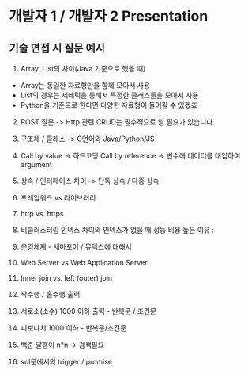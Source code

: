 # 개발자 1 / 개발자 2 Presentation

## 기술 면접 시 질문 예시

1. Array, List의 차이(Java 기준으로 했을 때)
- Array는 동일한 자료형만을 함께 모아서 사용
- List의 경우는 제네릭을 통해서 특정한 클래스들을 모아서 사용
- Python을 기준으로 한다면 다양한 자료형이 들어갈 수 있겠죠

2. POST 질문 -> Http 관련 CRUD는 필수적으로 알 필요가 있습니다.

3. 구조체 / 클래스 -> C언어와 Java/Python/JS

4. Call by value -> 하드코딩 Call by reference -> 변수에 데이터를 대입하여 argument

5. 상속 / 인터페이스 차이 -> 단독 상속 / 다중 상속

6. 프레임워크 vs 라이브러리

7. http vs. https

8. 비클러스터링 인덱스 차이와 인덱스가 없을 때 성능 비용 높은 이유 :

9. 운영체제 - 세마포어 / 뮤텍스에 대해서

10. Web Server vs Web Application Server

11. Inner join vs. left (outer) join

12. 짝수행 / 홀수행 출력

13. 서로소(소수) 1000 이하 출력 - 반복문 / 조건문

14. 피보나치 1000 이하 - 반복문/조건문

15. 백준 달팽이 n*n -> 검색필요

16. sql문에서의 trigger / promise